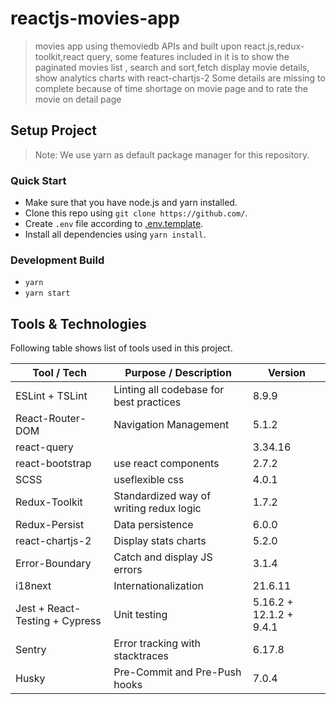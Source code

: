 # reactjs-movies-app

> movies app using themoviedb APIs and built upon react.js,redux-toolkit,react query, some features included in it is to show the paginated movies list , search and sort,fetch display movie details, show analytics charts with react-chartjs-2
> Some details are missing to complete because of time shortage on movie page and to rate the movie on detail page

## Setup Project

> Note: We use yarn as default package manager for this repository.

### Quick Start
- Make sure that you have node.js and yarn installed.
- Clone this repo using `git clone https://github.com/`.
- Create `.env` file according to [.env.template](./.env.template).
- Install all dependencies using `yarn install`.

### Development Build
- `yarn`
- `yarn start`
## Tools & Technologies

Following table shows list of tools used in this project.

| Tool / Tech       | Purpose / Description                   |     Version       |
|-------------------|-----------------------------------------|-------------------|
| ESLint + TSLint   | Linting all codebase for best practices |      8.9.9        |
| React-Router-DOM  | Navigation Management                   |      5.1.2        |
| react-query       |                                         |      3.34.16      |
| react-bootstrap   | use react components                    |      2.7.2        |
| SCSS              | useflexible css                         |      4.0.1        |
| Redux-Toolkit     | Standardized way of writing redux logic |      1.7.2        |
| Redux-Persist     | Data persistence                        |      6.0.0        |
| react-chartjs-2   | Display stats charts                    |      5.2.0        |
| Error-Boundary    | Catch and display JS errors             |      3.1.4        |
| i18next           | Internationalization                    |      21.6.11      |
| Jest + React-Testing + Cypress | Unit testing               |  5.16.2 + 12.1.2 + 9.4.1        |
| Sentry            | Error tracking with stacktraces         |      6.17.8       |
| Husky             | Pre-Commit and Pre-Push hooks           |      7.0.4        |
